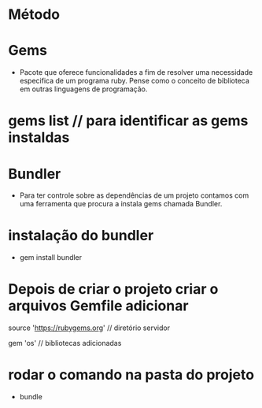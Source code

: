 # Método 

# Gems
* Pacote que oferece funcionalidades a fim de resolver uma necessidade especifica de um programa ruby. Pense como o conceito de biblioteca em outras linguagens de programação.

# gems list // para identificar as gems instaldas 

# Bundler 
* Para ter controle sobre as dependências de um projeto contamos com uma ferramenta que procura a instala gems chamada Bundler.

# instalação do bundler
* gem install bundler

# Depois de criar o projeto criar o arquivos Gemfile adicionar

source 'https://rubygems.org' // diretório servidor

gem 'os' // bibliotecas adicionadas 

# rodar o comando na pasta do projeto
* bundle
